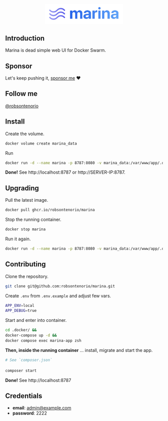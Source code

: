 <p align="center"><img width="250" src="public/images/marina.png"></p>

## Introduction

Marina is dead simple web UI for Docker Swarm.

## Sponsor

Let's keep pushing it, [sponsor me](https://github.com/sponsors/robsontenorio) ❤️

## Follow me

[@robsontenorio](https://twitter.com/robsontenorio)

## Install

Create the volume.

```bash
docker volume create marina_data
```

Run

```bash
docker run -d --name marina -p 8787:8080 -v marina_data:/var/www/app/.data  -v /var/run/docker.sock:/var/run/docker.sock --rm robsontenorio/marina
```

**Done!** See http://localhost:8787 or http://SERVER-IP:8787.

## Upgrading

Pull the latest image.

```bash
docker pull ghcr.io/robsontenorio/marina
```

Stop the running container.

```bash
docker stop marina
```

Run it again.

```bash
docker run -d --name marina -p 8787:8080 -v marina_data:/var/www/app/.data  -v /var/run/docker.sock:/var/run/docker.sock --rm robsontenorio/marina
```

## Contributing

Clone the repository.

```bash
git clone git@github.com:robsontenorio/marina.git
```

Create `.env` from `.env.example` and adjust few vars.

```bash
APP_ENV=local
APP_DEBUG=true
```

Start and enter into container.

```bash
cd .docker/ &&
docker-compose up -d &&                  
docker compose exec marina-app zsh   
```

**Then, inside the running container** ... install, migrate and start the app.

```bash
# See `composer.json`

composer start
```

**Done!** See http://localhost:8787

## Credentials

- **email**: admin@example.com
- **password**: 2222
